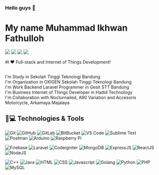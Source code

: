 ### Hello guys 👋
# My name Muhammad Ikhwan Fathulloh

[![](https://img.shields.io/badge/-@MuhammadIkhwanFathulloh-%231DA1F2?style=flat-square&logo=linkedin&logoColor=ffffff)](https://www.linkedin.com/in/muhammad-ikhwan-fathulloh-4a9835165/)
[![](https://img.shields.io/badge/-@MuhammadIkhwanFathulloh-%23181717?style=flat-square&logo=github)](https://github.com/Muhammad-Ikhwan-Fathulloh)
[![](https://img.shields.io/badge/-@MuhammadIkhwanFathulloh-%23181717?style=flat-square&logo=youtube)](https://www.youtube.com/channel/UCBXuAApKa8JrN89t8Z2fekw)
[![](https://img.shields.io/website?color=0ab9e6&style=flat-square&up_message=muhammadikhwanfathulloh-b5ac3.web.app&url=https%3A%2F%2Fmuhammadikhwanfathulloh-b5ac3.web.app)](https://muhammadikhwanfathulloh-b5ac3.web.app/)

#I ❤️ Full-stack and Internet of Things Development!

<br>
I'm Study in Sekolah Tinggi Teknologi Bandung
<br>
I'm Organization in OXIGEN Sekolah Tinggi Teknologi Bandung
<br>
I'm Work Backend Laravel Programmer in Gesit STT Bandung
<br>
I'm Business Internet of Things Developer in Hadid Technology
<br>
I'm Collaboration with Nocturnailed, A90 Variation and Accesoris Motorcycle, Arkamaya Majalaya 
<br>

## 🚀💻 Technologies & Tools

  ![Git](https://img.shields.io/badge/-Git-black?style=flat-square&logo=git)
  ![GitHub](https://img.shields.io/badge/-GitHub-181717?style=flat-square&logo=github)
  ![GitLab](https://img.shields.io/badge/-GitLab-FCA121?style=flat-square&logo=gitlab)
  ![BitBucket](https://img.shields.io/badge/-BitBucket-darkblue?style=flat-square&logo=bitbucket)
  ![VS Code](https://img.shields.io/badge/-VS%20Code-007ACC?style=flat-square&logo=visual-studio-code)
  ![Sublime Text](https://img.shields.io/badge/-SublimeText-black?style=flat-square&logo=sublime-text)
  ![Postman](https://img.shields.io/badge/Postman-black?style=flat-square&logo=postman)
  ![Arduino](https://img.shields.io/badge/Arduino-black?style=flat-square&logo=arduino)
  ![Raspberry Pi](https://img.shields.io/badge/-Raspberry%20Pi-C51A4A?style=flat-square&logo=Raspberry-Pi)
  
  
  ![Firebase](https://img.shields.io/badge/Firebase-black?style=flat-square&logo=firebase)
  ![Laravel](https://img.shields.io/badge/Laravel-black?style=flat-square&logo=laravel)
  ![Codeigniter](https://img.shields.io/badge/Codeigniter-black?style=flat-square&logo=codeigniter)
  ![MongoDB](https://img.shields.io/badge/Mongodb-black?style=flat-square&logo=mongodb)
  ![ExpressJS](https://img.shields.io/badge/ExpressJS-black?style=flat-square&logo=express)
  ![ReactJS](https://img.shields.io/badge/ReactJS-black?style=flat-square&logo=react)
  ![NodeJS](https://img.shields.io/badge/NodeJS-black?style=flat-square&logo=node-js)
  
  ![C++](https://img.shields.io/badge/C++-black?style=flat-square&logo=c++)
  ![Java](https://img.shields.io/badge/Java-black?style=flat-square&logo=java)
  ![HTML](https://img.shields.io/badge/HTML-black?style=flat-square&logo=html5)
  ![CSS](https://img.shields.io/badge/CSS-black?style=flat-square&logo=css3)
  ![Javascript](https://img.shields.io/badge/Javascript-black?style=flat-square&logo=javascript)
  ![Golang](https://img.shields.io/badge/Golang-black?style=flat-square&logo=go)
  ![Python](https://img.shields.io/badge/-Python-black?style=flat-square&logo=Python)
  ![PHP](https://img.shields.io/badge/PHP-black?style=flat-square&logo=php)
  ![MySQL](https://img.shields.io/badge/-MySQL-black?style=flat-square&logo=mysql)
